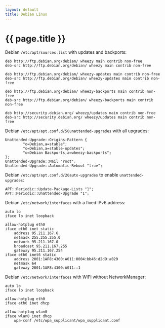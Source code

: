 ```yaml
---
layout: default
title: Debian Linux
---
```


# {{ page.title }}

Debian `/etc/apt/sources.list` with updates and backports:

    deb http://ftp.debian.org/debian/ wheezy main contrib non-free
    deb-src http://ftp.debian.org/debian/ wheezy main contrib non-free

    deb http://ftp.debian.org/debian/ wheezy-updates main contrib non-free
    deb-src http://ftp.debian.org/debian/ wheezy-updates main contrib non-free

    deb http://ftp.debian.org/debian/ wheezy-backports main contrib non-free
    deb-src http://ftp.debian.org/debian/ wheezy-backports main contrib non-free

    deb http://security.debian.org/ wheezy/updates main contrib non-free
    deb-src http://security.debian.org/ wheezy/updates main contrib non-free

Debian `/etc/apt/apt.conf.d/50unattended-upgrades` with all upgrades:

    Unattended-Upgrade::Origins-Pattern {
            "o=Debian,a=stable";
            "o=Debian,a=stable-updates";
            "o=Debian Backports,a=wheezy-backports";
    };
    Unattended-Upgrade::Mail "root";
    Unattended-Upgrade::Automatic-Reboot "true";

Debian `/etc/apt/apt.conf.d/20auto-upgrades` to enable `unattended-upgrades`:

    APT::Periodic::Update-Package-Lists "1";
    APT::Periodic::Unattended-Upgrade "1";

Debian `/etc/network/interfaces` with a fixed IPv6 address:

    auto lo
    iface lo inet loopback

    allow-hotplug eth0
    iface eth0 inet static
        address 95.211.167.6
        netmask 255.255.255.0
        network 95.211.167.0
        broadcast 95.211.167.255
        gateway 95.211.167.254
    iface eth0 inet6 static
        address 2001:1AF8:4300:A011:0004:bb46:d2d9:a029
        netmask 64
        gateway 2001:1AF8:4300:A011::1

Debian `/etc/network/interfaces` with WiFi without NetworkManager:

    auto lo
    iface lo inet loopback

    allow-hotplug eth0
    iface eth0 inet dhcp

    allow-hotplug wlan0
    iface wlan0 inet dhcp
        wpa-conf /etc/wpa_supplicant/wpa_supplicant.conf
